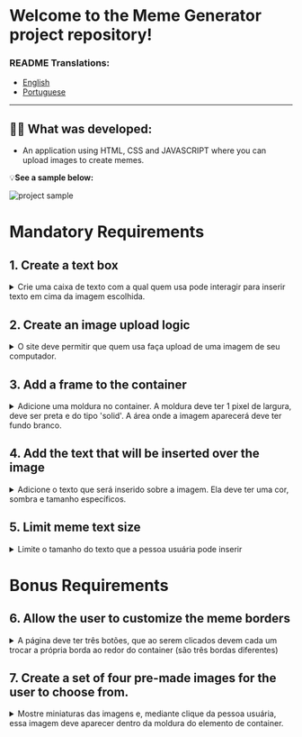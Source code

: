 # Welcome to the Meme Generator project repository!

### README Translations:

-   [English](/README.en.md)
-   [Portuguese](/README.md)

* * *

## 👨‍💻 What was developed:

-   An application using HTML, CSS and JAVASCRIPT where you can upload images to create memes.

:bulb:**See a sample below:**

![project sample](./sample.gif)

# Mandatory Requirements

## 1. Create a text box

<details>

  <summary>Crie uma caixa de texto com a qual quem usa pode interagir para inserir texto em cima da imagem escolhida.</summary><br/>

-   The box where the text is entered must have a`id`denominated`text-input`;

-   You must create an element to serve as_"container"_to the**Image**and for the**text**from the meme. This element must have a`id`denominated`meme-image-container`;

-   Inside the container element, you must create another element to display the typed text. The text element must be fully contained within the container and have the`id`denominated`meme-text`;

-   If there is no image inserted, it must be inserted and be visible inside the empty container where the image will appear.

    **What will be tested:**

-   The text input exists and we were able to input text into it;

-   The text typed in the input is visible on the screen;

-   There is a container element where the text will be displayed.

</details>

## 2. Create an image upload logic

<details>

  <summary>O site deve permitir que quem usa faça upload de uma imagem de seu computador.</summary><br/>

-   Inside the container element, you must create another element to display the selected image. This element must have a`id`denominated`meme-image`;

-   The element where the image is uploaded must be identified with the`id`denominated`meme-insert`. This element does not have to be inside the container element;

-   The image must be fully contained within the element identified as`meme-image-container`~~("fully contained" means that there should be no space left between the container and the image, and the image must not exceed the size of the container)~~;

-   The text inserted into the element`text-input`must be inserted over the chosen image`meme-image`.

    **What will be tested:**

-   It is possible to load an image through the correct element;

-   The loaded image is displayed inside the correct element;

-   The text is correctly inserted over the image.

</details>

## 3. Add a frame to the container

<details>

  <summary>Adicione uma moldura no container. A moldura deve ter 1 pixel de largura, deve ser preta e do tipo 'solid'. A área onde a imagem aparecerá deve ter fundo branco.</summary><br/>

-   The element that serves as a container for the image must have a white background color;

-   The element that serves as a container for the image must have a solid black border, 1 pixel wide;

-   The image must be fully contained within the element identified as`meme-image-container`("fully contained" means that there should be no space left between the container and the image, and the image must not exceed the size of the container).

    **What will be tested:**

-   The element that serves as a container for the image has a white background color;

-   The element that serves as a container for the image has a solid black border 1 pixel wide;

-   The image must be fully contained within the element identified as`meme-image-container`.

</details>

## 4. Add the text that will be inserted over the image

<details>

  <summary>Adicione o texto que será inserido sobre a imagem. Ela deve ter uma cor, sombra e tamanho específicos.</summary><br/>

-   The element text`meme-text`must have:

    -   A black shadow, 5 pixels horizontally, 5 pixels vertically, and a blur radius of 5 pixels;
    -   A font with the size of 30 pixels;
    -   It must be white in color.

    **What will be tested:**

-   The element text`meme-text`has a black shadow, 5 pixels horizontally, 5 pixels vertically, and a blur radius of 5 pixels;

-   The element text`meme-text`has the font with the size of 30 pixels;

-   The element text`meme-text`must be white in color.

</details>

## 5. Limit meme text size

<details>

  <summary>Limite o tamanho do texto que a pessoa usuária pode inserir</summary><br/>

-   The maximum amount of typeable characters in the element`text-input`must be 60.

    **What will be tested:**

-   The maximum amount of typeable characters in the element`text-input`does not exceed 60.

</details>

# Bonus Requirements

## 6. Allow the user to customize the meme borders

<details>

  <summary>A página deve ter três botões, que ao serem clicados devem cada um trocar a própria borda ao redor do container (são três bordas diferentes)</summary><br/>

-   Borders must be added to the container, identified as`meme-image-container`;

-   The three buttons must be elements of the type`button`;

-   each element`button`it must be styled so that the background color is the same color as the frame that will be placed in the container;

-   Each`button`must have the respective`id`and style the container as specified:
    -   A button identified with the`id`called`fire`should style the image container with a border of 3 pixels,_dashed_it's red (`rgb(255, 0, 0)`).
    -   A button with`id`called`water`should style the image container with a blue border (`rgb(0, 0, 255)`), with 5 pixels of type_double_.
    -   A button with`id`called`earth`should style the image container with a border like_groove_, verde (`rgb(0, 128, 0)`) e with 6 pixels.

-   After one of the three borders is selected, the default border specified in requirement 3 should no longer appear.

    **What will be tested:**

-   The button labeled with id`fire`works correctly;

-   The button labeled with id`water`works correctly;

-   The button labeled with id`earth`works correctly.

</details>

## 7. Create a set of four pre-made images for the user to choose from.

<details>

  <summary>Mostre miniaturas das imagens e, mediante clique da pessoa usuária, essa imagem deve aparecer dentro da moldura do elemento de container.</summary><br/>

-   The element that shows the thumbnails of the memes (images) must be identified a`id`denominated`meme-1`for the first meme,`meme-2`for the second,`meme-3`for the third and`meme-4`to the room.

-   The images that identify the memes must be inside the application, in a directory called`imgs`with the respective names`meme1.png`,`meme2.png`,`meme3.png`e`meme4.png`. Also pay attention to the format of the images! ⚠️

-   The images must appear inside the container in a similar way to the images sent by_upload_to the page.

    **What will be tested:**

-   Ready images exhibit the expected behavior.

</details>
